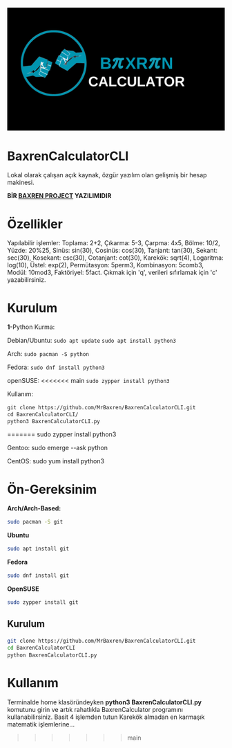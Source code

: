 ![BaxrenCalculator](BaxrenOS.png)
# BaxrenCalculatorCLI
Lokal olarak çalışan açık kaynak, özgür yazılım olan gelişmiş bir hesap makinesi.

**BİR [BAXREN PROJECT](https://github.com/MrBaxren/BaxrenProject) YAZILIMIDIR**

# Özellikler
Yapılabilir işlemler: Toplama: 2+2, Çıkarma: 5-3, Çarpma: 4x5, Bölme: 10/2, Yüzde: 20%25, Sinüs: sin(30), Cosinüs: cos(30), Tanjant: tan(30), Sekant: sec(30), Kosekant: csc(30), Cotanjant: cot(30), Karekök: sqrt(4), Logaritma: log(10), Üstel: exp(2), Permütasyon: 5perm3, Kombinasyon: 5comb3, Modül: 10mod3, Faktöriyel: 5fact. Çıkmak için 'q', verileri sıfırlamak için 'c' yazabilirsiniz.



# Kurulum
**1**-Python Kurma:

Debian/Ubuntu: 
```sudo apt update```
```sudo apt install python3```

Arch:
```sudo pacman -S python```

Fedora:
```sudo dnf install python3```

openSUSE:
 <<<<<<< main
```sudo zypper install python3```

Kullanım:
```
git clone https://github.com/MrBaxren/BaxrenCalculatorCLI.git
cd BaxrenCalculatorCLI/
python3 BaxrenCalculatorCLI.py
```
=======
sudo zypper install python3

Gentoo:
sudo emerge --ask python

CentOS:
sudo yum install python3

# Ön-Gereksinim
**Arch/Arch-Based:**
```bash
sudo pacman -S git
```
**Ubuntu**
```bash
sudo apt install git
```
**Fedora**
```bash
sudo dnf install git
```
**OpenSUSE**
```bash
sudo zypper install git
```
## Kurulum
```bash
git clone https://github.com/MrBaxren/BaxrenCalculatorCLI.git
cd BaxrenCalculatorCLI
python BaxrenCalculatorCLI.py
```


# Kullanım
Terminalde home klasöründeyken **python3 BaxrenCalculatorCLI.py** komutunu girin ve artık rahatlıkla BaxrenCalculator programını kullanabilirsiniz.
Basit 4 işlemden tutun Karekök almadan en karmaşık matematik işlemlerine...
 >>>>>>> main

